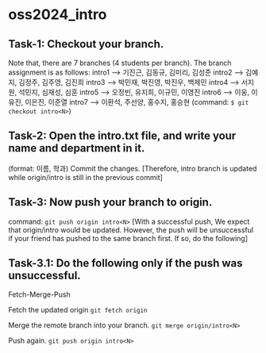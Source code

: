 # oss2024_intro
## Task-1: Checkout your branch. 
Note that, there are 7 branches (4 students per branch).
The branch assignment is as follows:
intro1 --> 기진근, 김동규, 김미리, 김성준
intro2 --> 김예지, 김정주, 김주영, 김진희
intro3 --> 박민재, 박진영, 박진우, 백제민
intro4 --> 서지원, 석민지, 심재성, 심훈
intro5 --> 오정빈, 유지희, 이규민, 이영진
intro6 --> 이웅, 이유진, 이은진, 이준열
intro7 --> 이환석, 주선양, 홍수지, 홍승현 
(command: `$ git checkout intro<N>`)

## Task-2: Open the intro.txt file, and write your name and department in it.
(format: 이름, 학과)
Commit the changes.
[Therefore, intro<N> branch is updated while origin/intro<N> is still in the previous commit]

## Task-3: Now push your branch to origin.
command: `git push origin intro<N>`
[With a successful push, We expect that origin/intro<N> would be updated.
However, the push will be unsuccessful if your friend has pushed to the same branch first. If so, do the following]

## Task-3.1: Do the following only if the push was unsuccessful.
Fetch-Merge-Push

Fetch the updated origin
`git fetch origin`

Merge the remote branch into your branch.
`git merge origin/intro<N>`

Push again.
`git push origin intro<N>`
